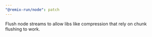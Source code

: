```yaml
---
"@remix-run/node": patch
---
```


Flush node streams to allow libs like compression that rely on chunk flushing to work.
